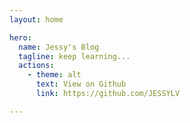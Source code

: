 ```yaml
---
layout: home

hero:
  name: Jessy's Blog
  tagline: keep learning...
  actions:
    - theme: alt
      text: View on Github
      link: https://github.com/JESSYLV

---
```



